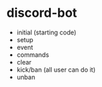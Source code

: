 # discord-bot

- initial (starting code)
- setup 
- event 
- commands
- clear
- kick/ban (all user can do it)
- unban

